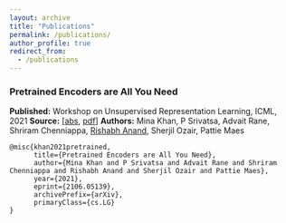 ```yaml
---
layout: archive
title: "Publications"
permalink: /publications/
author_profile: true
redirect_from:
  - /publications
---
```


### Pretrained Encoders are All You Need
**Published:** Workshop on Unsupervised Representation Learning, ICML, 2021
**Source:** [[abs](https://arxiv.org/abs/2106.05139), [pdf](https://arxiv.org/pdf/2106.05139)]
**Authors:** Mina Khan, P Srivatsa, Advait Rane, Shriram Chenniappa, <u>Rishabh Anand</u>, Sherjil Ozair, Pattie Maes

```
@misc{khan2021pretrained,
      title={Pretrained Encoders are All You Need}, 
      author={Mina Khan and P Srivatsa and Advait Rane and Shriram Chenniappa and Rishabh Anand and Sherjil Ozair and Pattie Maes},
      year={2021},
      eprint={2106.05139},
      archivePrefix={arXiv},
      primaryClass={cs.LG}
}
```
